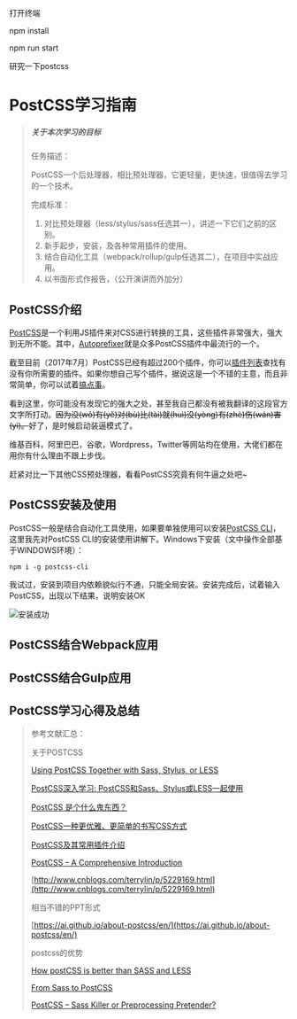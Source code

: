 打开终端


npm install


npm run start

研究一下postcss

# PostCSS学习指南

> ##### 关于本次学习的目标
>
> 任务描述：
>
> PostCSS一个后处理器，相比预处理器，它更轻量，更快速，很值得去学习的一个技术。
>
> 完成标准：
>
> 1. 对比预处理器（less/stylus/sass任选其一），讲述一下它们之前的区别。
> 2. 新手起步，安装，及各种常用插件的使用。
> 3. 结合自动化工具（webpack/rollup/gulp任选其二），在项目中实战应用。
> 4. 以书面形式作报告，（公开演讲而外加分）



## PostCSS介绍

[PostCSS](https://github.com/postcss/postcss)是一个利用JS插件来对CSS进行转换的工具，这些插件非常强大，强大到无所不能。其中，[Autoprefixer](https://github.com/postcss/autoprefixer)就是众多PostCSS插件中最流行的一个。

截至目前（2017年7月）PostCSS已经有超过200个插件，你可以[插件列表](https://github.com/postcss/postcss/blob/master/docs/plugins.md)查找有没有你所需要的插件。如果你想自己写个插件，据说这是一个不错的主意，而且非常简单，你可以试着[搞点事](https://github.com/postcss/postcss/blob/master/docs/writing-a-plugin.md)。

看到这里，你可能没有发现它的强大之处，甚至我自己都没有被我翻译的这段官方文字所打动。~~因为没(wǒ)有(yě)对(bù)比(tài)就(huì)没(yòng)有(zhè)伤(wán)害(yì)。~~好了，是时候启动装逼模式了。

维基百科，阿里巴巴，谷歌，Wordpress，Twitter等网站均在使用，大佬们都在用你有什么理由不跟上步伐。





赶紧对比一下其他CSS预处理器，看看PostCSS究竟有何牛逼之处吧~

## PostCSS安装及使用

PostCSS一般是结合自动化工具使用，如果要单独使用可以安装[PostCSS CLI](https://github.com/postcss/postcss-cli)，这里我先对PostCSS CLI的安装使用讲解下。Windows下安装（文中操作全部基于WINDOWS环境）：

`npm i -g postcss-cli`

我试过，安装到项目内依赖貌似行不通，只能全局安装。安装完成后，试着输入PostCSS，出现以下结果，说明安装OK

![安装成功](https://github.com/whidy/postcss-study/blob/master/src/images/postcss-01.png?raw=true)



## PostCSS结合Webpack应用



## PostCSS结合Gulp应用



## PostCSS学习心得及总结



> 参考文献汇总：
>
> 关于POSTCSS
>
> [Using PostCSS Together with Sass, Stylus, or LESS](https://webdesign.tutsplus.com/tutorials/using-postcss-together-with-sass-stylus-or-less--cms-24591)
>
> [PostCSS深入学习: PostCSS和Sass、Stylus或LESS一起使用](https://www.w3cplus.com/PostCSS/using-postcss-together-with-sass-stylus-or-less.html)
>
> [PostCSS 是个什么鬼东西？](https://segmentfault.com/a/1190000003909268)
>
> [PostCSS一种更优雅、更简单的书写CSS方式](http://www.cnblogs.com/givebest/p/4771154.html)
>
> [PostCSS及其常用插件介绍](http://www.css88.com/archives/7317)
>
> [PostCSS – A Comprehensive Introduction](https://www.smashingmagazine.com/2015/12/introduction-to-postcss/)
>
> [http://www.cnblogs.com/terrylin/p/5229169.html](http://www.cnblogs.com/terrylin/p/5229169.html)
>
> 相当不错的PPT形式
>
> [https://ai.github.io/about-postcss/en/](https://ai.github.io/about-postcss/en/)
>
> postcss的优势
>
> [How postCSS is better than SASS and LESS](https://codingsec.net/2016/09/postcss-better-sass-less/)
>
> [From Sass to PostCSS](https://pawelgrzybek.com/from-sass-to-postcss/)
>
> [PostCSS – Sass Killer or Preprocessing Pretender?](https://ashleynolan.co.uk/blog/postcss-a-review)